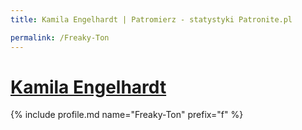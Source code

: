 ```yaml
---
title: Kamila Engelhardt | Patromierz - statystyki Patronite.pl

permalink: /Freaky-Ton
---
```


# [Kamila Engelhardt](https://patronite.pl/Freaky-Ton)

{% include profile.md name="Freaky-Ton" prefix="f" %}
